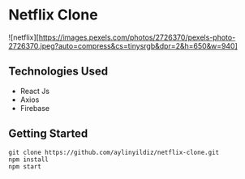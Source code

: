 # Netflix Clone
![netflix][https://images.pexels.com/photos/2726370/pexels-photo-2726370.jpeg?auto=compress&cs=tinysrgb&dpr=2&h=650&w=940]

## Technologies Used
* React Js
* Axios
* Firebase 

## Getting Started
```
git clone https://github.com/aylinyildiz/netflix-clone.git
npm install
npm start
```
